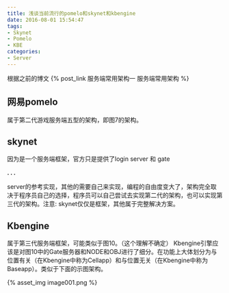 ```yaml
---
title: 浅谈当前流行的pomelo和skynet和kbengine
date: 2016-08-01 15:54:47
tags:
- Skynet
- Pomelo
- KBE
categories:
- Server
---
```


根据之前的博文 {% post_link 服务端常用架构一 服务端常用架构 %}


## 网易pomelo 

属于第二代游戏服务端五型的架构，即图7的架构。
 
## skynet

因为是一个服务端框架，官方只是提供了login server 和 gate 

**. . .**<!-- more -->

server的参考实现，其他的需要自己来实现，编程的自由度变大了，架构完全取决于程序员自己的选择，程序员可以自己尝试去实现第二代的架构，也可以实现第三代的架构。注意: skynet仅仅是框架，其他属于完整解决方案。
 
## Kbengine

属于第三代服务端框架，可能类似于图10。（这个理解不确定）
Kbengine引擎应该是对图10中的Gate服务器和NODE和OBJ进行了细分。在功能上大体划分为与位置有关（在Kbengine中称为Cellapp）和与位置无关（在Kbengine中称为Baseapp）。类似于下面的示图架构。

{% asset_img image001.png %}